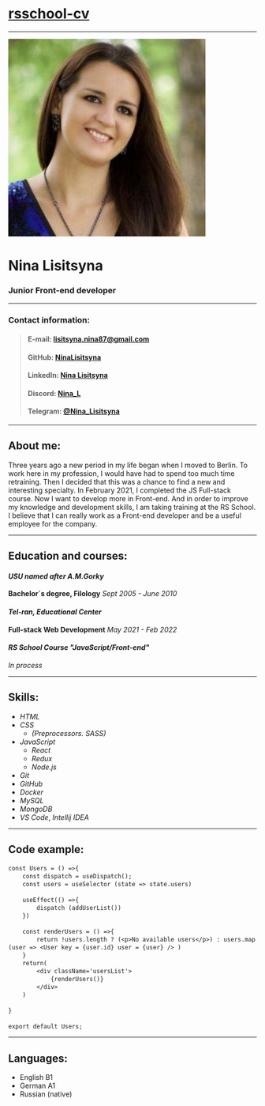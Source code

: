 # [rsschool-cv](https://github.com/NinaLisitsyna.io/rsschool-cv/) 
---

![ my_photo ](/photo.jpg)


 # **Nina Lisitsyna**

 ### Junior Front-end developer

 ---

 ### Contact information:

> #### E-mail: lisitsyna.nina87@gmail.com
> #### GitHub: [NinaLisitsyna](https://github.com/NinaLisitsyna)
> #### LinkedIn: [Nina Lisitsyna](https://www.linkedin.com/in/nina-lisitsyna/)
> #### Discord: [Nina_L]()
> #### Telegram: [@Nina_Lisitsyna](https://t.me/+4915733918022)

---

## About me:
Three years ago a new period in my life began when I moved to Berlin. To work here in my profession, I would have had to spend too much time retraining. Then I decided that this was a chance to find a new and interesting specialty. In February 2021, I completed the JS Full-stack course. Now I want to develop more in Front-end. And in order to improve my knowledge and development skills, I am taking training at the RS School. I believe that I can really work as a Front-end developer and be a useful employee for the company.

---


## Education and courses: 

#### _USU named after A.M.Gorky_
**Bachelor´s degree, Filology**
_Sept 2005 - June 2010_

#### _Tel-ran, Educational Center_
**Full-stack Web Development** 
_May 2021 - Feb 2022_

#### _RS School Course "JavaScript/Front-end"_
_In process_

___

## Skills: 

* _HTML_
* _CSS_   
  * _(Preprocessors. SASS)_
* _JavaScript_
  * _React_
  * _Redux_
  * _Node.js_
* _Git_  
* _GitHub_
* _Docker_  
* _MySQL_
* _MongoDB_
* _VS Code_, _Intellij IDEA_ 

___

## Code example: 

```
const Users = () =>{
    const dispatch = useDispatch();
    const users = useSelector (state => state.users)

    useEffect(() =>{
        dispatch (addUserList())
    })

    const renderUsers = () =>{
        return !users.length ? (<p>No available users</p>) : users.map (user => <User key = {user.id} user = {user} /> )
    }
    return(
        <div className='usersList'>
            {renderUsers()}
        </div>
    )

}

export default Users;

```
___

## Languages:

* English B1
* German A1
* Russian (native)

